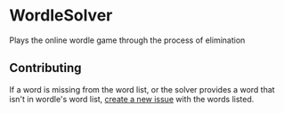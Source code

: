 # WordleSolver
Plays the online wordle game through the process of elimination

## Contributing
If a word is missing from the word list, or the solver provides a word that isn't in wordle's word list, [create a new issue](https://github.com/asasine/WordleSolver/issues/new/choose) with the words listed.
